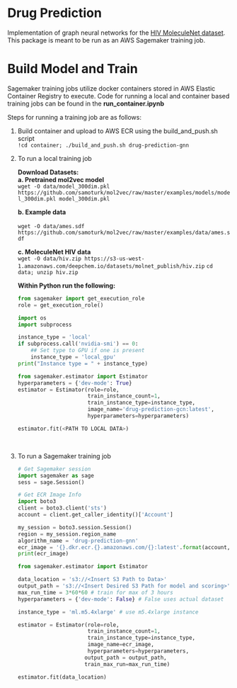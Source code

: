 # Drug Prediction
Implementation of graph neural networks for the [HIV MoleculeNet dataset](http://moleculenet.ai/datasets-1). This package is meant to be run as an AWS Sagemaker training job.

# Build Model and Train
Sagemaker training jobs utilize docker containers stored in AWS Elastic Container Registry to execute. Code for running a local and container based training jobs can be found in the <b> run_container.ipynb </b>

Steps for running a training job are as follows:
1. Build container and upload to AWS ECR using the build_and_push.sh script <br />
    `!cd container; ./build_and_push.sh drug-prediction-gnn`
2. To run a local training job <br />

    <b>Download Datasets:</b> <br />
    <b> a. Pretrained mol2vec model </b> <br />
    `wget -O data/model_300dim.pkl https://github.com/samoturk/mol2vec/raw/master/examples/models/model_300dim.pkl model_300dim.pkl`

    <b> b. Example data</b> <br />  
    `wget -O data/ames.sdf https://github.com/samoturk/mol2vec/raw/master/examples/data/ames.sdf`

    <b> c. MoleculeNet HIV data</b> <br />
    `wget -O data/hiv.zip https://s3-us-west-1.amazonaws.com/deepchem.io/datasets/molnet_publish/hiv.zip`
    `cd data; unzip hiv.zip`
    
    <b>Within Python run the following: </b>
    ```python
    from sagemaker import get_execution_role
    role = get_execution_role()
    
    import os
    import subprocess

    instance_type = 'local'
    if subprocess.call('nvidia-smi') == 0:
        ## Set type to GPU if one is present
        instance_type = 'local_gpu'
    print("Instance type = " + instance_type)
    
    from sagemaker.estimator import Estimator
    hyperparameters = {'dev-mode': True}
    estimator = Estimator(role=role,
                          train_instance_count=1,
                          train_instance_type=instance_type,
                          image_name='drug-prediction-gcn:latest',
                          hyperparameters=hyperparameters)

    estimator.fit(<PATH TO LOCAL DATA>)
    ```
    <br />

3. To run a Sagemaker training job <br />
    ```python
    # Get Sagemaker session
    import sagemaker as sage
    sess = sage.Session()
    
    # Get ECR Image Info
    import boto3
    client = boto3.client('sts')
    account = client.get_caller_identity()['Account']

    my_session = boto3.session.Session()
    region = my_session.region_name
    algorithm_name = 'drug-prediction-gnn'
    ecr_image = '{}.dkr.ecr.{}.amazonaws.com/{}:latest'.format(account, region, algorithm_name)
    print(ecr_image)
    
    from sagemaker.estimator import Estimator

    data_location = 's3://<Insert S3 Path to Data>'
    output_path = 's3://<Insert Desired S3 Path for model and scoring>'
    max_run_time = 3*60*60 # train for max of 3 hours
    hyperparameters = {'dev-mode': False} # False uses actual dataset

    instance_type = 'ml.m5.4xlarge' # use m5.4xlarge instance

    estimator = Estimator(role=role,
                          train_instance_count=1,
                          train_instance_type=instance_type,
                          image_name=ecr_image,
                          hyperparameters=hyperparameters,
                         output_path = output_path,
                         train_max_run=max_run_time)

    estimator.fit(data_location)
    ```

